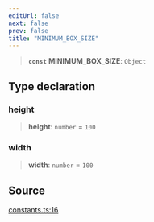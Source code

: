 ```yaml
---
editUrl: false
next: false
prev: false
title: "MINIMUM_BOX_SIZE"
---
```


> **`const`** **MINIMUM\_BOX\_SIZE**: `Object`

## Type declaration

### height

> **height**: `number` = `100`

### width

> **width**: `number` = `100`

## Source

[constants.ts:16](https://github.com/nodenogg-in/alpha-p2p/blob/537491b7f422df1359d1cfda9feedcc4a36a0605/packages/infinitykit/src/constants.ts#L16)
